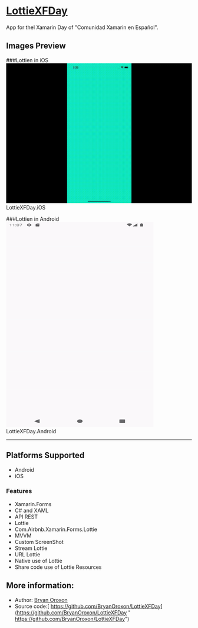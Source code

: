 # [LottieXFDay](https://github.com/BryanOroxon/LottieXFDay "LottieXFDay")
App for thel Xamarin Day of "Comunidad Xamarin en Español".

## Images Preview


###Lottien in iOS
![LottieiOS](https://github.com/BryanOroxon/LottieXFDay/blob/main/ScreenShots/LottieiOS.gif?raw=true "LottieiOS") LottieXFDay.iOS 

###Lottien in Android
![LottieAndroid](https://github.com/BryanOroxon/LottieXFDay/blob/main/ScreenShots/LottieAndroidSt.gif?raw=true "LottieAndroid")
LottieXFDay.Android

------------
## Platforms Supported
-  Android
- iOS


### Features

- Xamarin.Forms
- C# and XAML
- API REST
- Lottie
- Com.Airbnb.Xamarin.Forms.Lottie
- MVVM
- Custom ScreenShot
- Stream Lottie
- URL Lottie
- Native use of Lottie
- Share code use of Lottie Resources


## More information:
- Author: [Bryan Oroxon](https://github.com/BryanOroxon "Bryan Oroxon")
- Source code:[ https://github.com/BryanOroxon/LottieXFDay](https://github.com/BryanOroxon/LottieXFDay " https://github.com/BryanOroxon/LottieXFDay")
